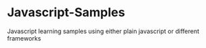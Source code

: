 # Javascript-Samples
Javascript learning samples using either plain javascript or different frameworks
